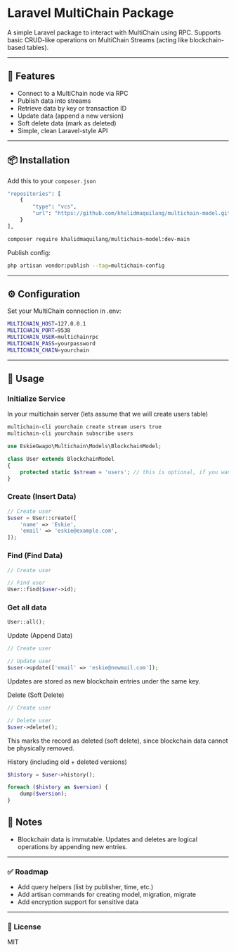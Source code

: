 # Laravel MultiChain Package
A simple Laravel package to interact with MultiChain using RPC. Supports basic CRUD-like operations on MultiChain Streams (acting like blockchain-based tables).

---

## 🚀 Features
- Connect to a MultiChain node via RPC
- Publish data into streams
- Retrieve data by key or transaction ID
- Update data (append a new version)
- Soft delete data (mark as deleted)
- Simple, clean Laravel-style API

---

## 📦 Installation
Add this to your `composer.json`
```bash
"repositories": [
    {
        "type": "vcs",
        "url": "https://github.com/khalidmaquilang/multichain-model.git"
    }
],
```
```bash
composer require khalidmaquilang/multichain-model:dev-main
```
Publish config:
```bash
php artisan vendor:publish --tag=multichain-config
```

---

## ⚙️ Configuration
Set your MultiChain connection in .env:
```bash
MULTICHAIN_HOST=127.0.0.1
MULTICHAIN_PORT=9538
MULTICHAIN_USER=multichainrpc
MULTICHAIN_PASS=yourpassword
MULTICHAIN_CHAIN=yourchain
```

---

## 📖 Usage
### Initialize Service

In your multichain server (lets assume that we will create users table)
```bash
multichain-cli yourchain create stream users true
multichain-cli yourchain subscribe users
```

```php
use EskieGwapo\Multichain\Models\BlockchainModel;

class User extends BlockchainModel
{
    protected static $stream = 'users'; // this is optional, if you want to specify the stream name
}
```

### Create (Insert Data)
```php
// Create user
$user = User::create([
    'name' => 'Eskie',
    'email' => 'eskie@example.com',
]);
```

### Find (Find Data)
```php
// Create user

// Find user
User::find($user->id);
```

### Get all data
```php
User::all();
```

Update (Append Data)
```php
// Create user

// Update user
$user->update(['email' => 'eskie@newmail.com']);
```

Updates are stored as new blockchain entries under the same key.

Delete (Soft Delete)
```php
// Create user

// Delete user
$user->delete();
```

This marks the record as deleted (soft delete), since blockchain data cannot be physically removed.

History (including old + deleted versions)
```php
$history = $user->history();

foreach ($history as $version) {
    dump($version);
}
```

## 📌 Notes
- Blockchain data is immutable. Updates and deletes are logical operations by appending new entries.

---

### ✅ Roadmap
- Add query helpers (list by publisher, time, etc.)
- Add artisan commands for creating model, migration, migrate
- Add encryption support for sensitive data

---

### 📜 License

MIT